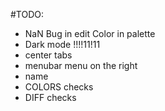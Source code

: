 #TODO:

- NaN Bug in edit Color in palette
- Dark mode !!!!11!11
- center tabs
- menubar menu on the right
- name
- COLORS checks
- DIFF checks
